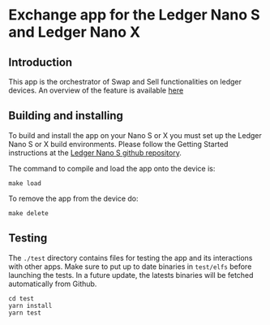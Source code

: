 # Exchange app for the Ledger Nano S and Ledger Nano X

## Introduction

This app is the orchestrator of Swap and Sell functionalities on ledger devices.
An overview of the feature is available [here](https://blog.ledger.com/secure-swap/)

## Building and installing

To build and install the app on your Nano S or X you must set up the Ledger Nano S or X build environments. Please follow the Getting Started instructions at the [Ledger Nano S github repository](https://github.com/LedgerHQ/ledger-nano-s).

The command to compile and load the app onto the device is:

```shell script
make load
```

To remove the app from the device do:

```shell script
make delete
```

## Testing

The `./test` directory contains files for testing the app and its interactions with other apps. Make sure to put up to date binaries in `test/elfs` before launching the tests.
In a future update, the latests binaries will be fetched automatically from Github.

```shell script
cd test
yarn install
yarn test
```
